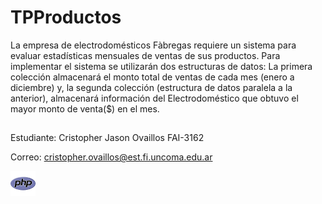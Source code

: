# TPProductos

La  empresa  de  electrodomésticos  Fàbregas  requiere  un  sistema  para  evaluar  estadísticas  mensuales  de  ventas  de  sus productos.  Para  implementar  el  sistema  se  utilizarán  dos  estructuras  de  datos:  La  primera  colección  almacenará  el monto   total  de  ventas  de  cada  mes  (enero  a  diciembre)  y,  la  segunda  colección  (estructura  de  datos  paralela  a  la anterior), almacenará  información del Electrodoméstico que obtuvo el mayor monto de venta($) en el mes. 
##

Estudiante: Cristopher Jason Ovaillos FAI-3162 

Correo: cristopher.ovaillos@est.fi.uncoma.edu.ar


<p align="left"> <a href="https://www.php.net" target="_blank" rel="noreferrer"> <img src="https://raw.githubusercontent.com/devicons/devicon/master/icons/php/php-original.svg" alt="php" width="40" height="40"/> </a> </p>
